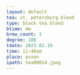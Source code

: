 ```yaml
---
layout: default
tea: st. petersburg blend
type: black tea blend
btime: 4m
brew_count: 1
degree: 100
tdate: 2023.02.19
time: 11:48am
place: essen
ipath: tea00014.jpeg
---
```

